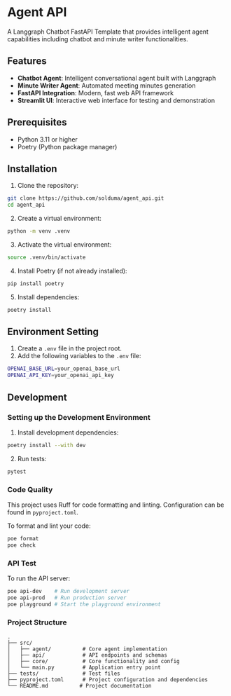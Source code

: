 # Agent API

A Langgraph Chatbot FastAPI Template that provides intelligent agent capabilities including chatbot and minute writer functionalities.

## Features

- **Chatbot Agent**: Intelligent conversational agent built with Langgraph
- **Minute Writer Agent**: Automated meeting minutes generation
- **FastAPI Integration**: Modern, fast web API framework
- **Streamlit UI**: Interactive web interface for testing and demonstration

## Prerequisites

- Python 3.11 or higher
- Poetry (Python package manager)

## Installation

1. Clone the repository:
```bash
git clone https://github.com/solduma/agent_api.git
cd agent_api
```

2. Create a virtual environment:
```bash
python -m venv .venv
```

3. Activate the virtual environment:
```bash
source .venv/bin/activate
```

4. Install Poetry (if not already installed):
```bash
pip install poetry
```

5. Install dependencies:
```bash
poetry install
```
## Environment Setting

1. Create a `.env` file in the project root.
2. Add the following variables to the `.env` file:
```bash
OPENAI_BASE_URL=your_openai_base_url
OPENAI_API_KEY=your_openai_api_key
```

## Development

### Setting up the Development Environment

1. Install development dependencies:
```bash
poetry install --with dev
```

2. Run tests:
```bash
pytest
```

### Code Quality

This project uses Ruff for code formatting and linting. Configuration can be found in `pyproject.toml`.

To format and lint your code:
```bash
poe format
poe check
```

### API Test
To run the API server:
```bash
poe api-dev    # Run development server
poe api-prod   # Run production server
poe playground # Start the playground environment
```

### Project Structure

```
.
├── src/
│   ├── agent/          # Core agent implementation
│   ├── api/            # API endpoints and schemas
│   ├── core/           # Core functionality and config
│   └── main.py         # Application entry point
├── tests/              # Test files
├── pyproject.toml      # Project configuration and dependencies
└── README.md          # Project documentation
```
